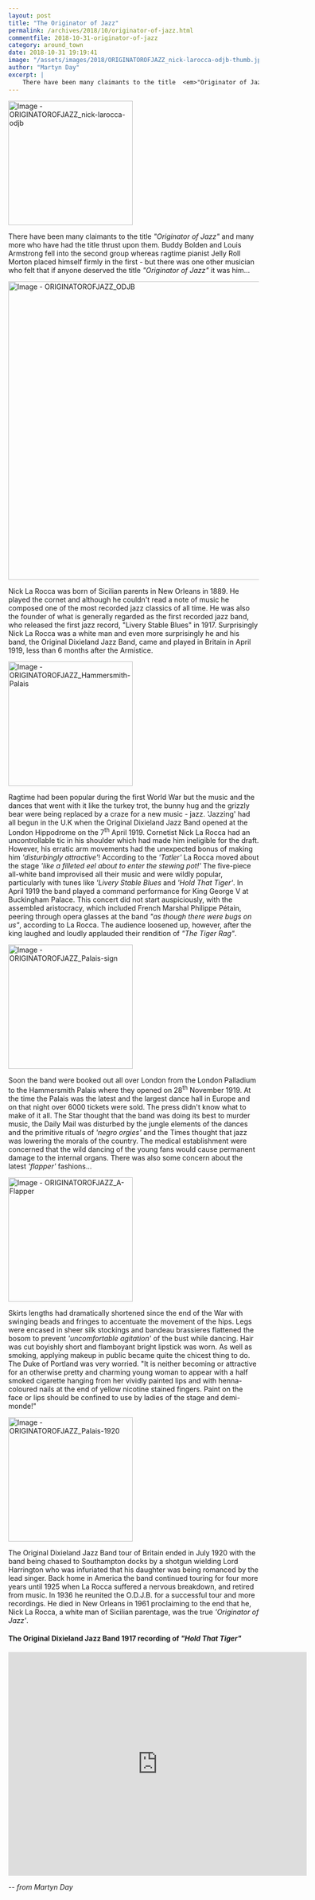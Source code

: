 ```yaml
---
layout: post
title: "The Originator of Jazz"
permalink: /archives/2018/10/originator-of-jazz.html
commentfile: 2018-10-31-originator-of-jazz
category: around_town
date: 2018-10-31 19:19:41
image: "/assets/images/2018/ORIGINATOROFJAZZ_nick-larocca-odjb-thumb.jpg"
author: "Martyn Day"
excerpt: |
    There have been many claimants to the title  <em>"Originator of Jazz"</em> and many more who have had the title thrust upon them. Buddy Bolden and Louis Armstrong fell into the second group whereas ragtime pianist Jelly Roll Morton placed himself firmly in the first - but there was one other musician who felt that if anyone deserved the title  <em>"Originator of Jazz"</em> it was him...   
---
```


<a href="/assets/images/2018/ORIGINATOROFJAZZ_nick-larocca-odjb.jpg" title="Click for a larger image"><img src="/assets/images/2018/ORIGINATOROFJAZZ_nick-larocca-odjb-thumb.jpg" width="250" alt="Image - ORIGINATOROFJAZZ_nick-larocca-odjb"  class="photo right"/></a>

There have been many claimants to the title  <em>"Originator of Jazz"</em> and many more who have had the title thrust upon them. Buddy Bolden and Louis Armstrong fell into the second group whereas ragtime pianist Jelly Roll Morton placed himself firmly in the first - but there was one other musician who felt that if anyone deserved the title  <em>"Originator of Jazz"</em> it was him...

<a href="/assets/images/2018/ORIGINATOROFJAZZ_ODJB.jpg" title="Click for a larger image"><img src="/assets/images/2018/ORIGINATOROFJAZZ_ODJB-thumb.jpg" width="600" alt="Image - ORIGINATOROFJAZZ_ODJB"  class="photo center"/></a>

Nick La Rocca was born of Sicilian parents in New Orleans in 1889. He played the cornet and although he couldn't read a note of music he composed one of the most recorded jazz classics of all time. He was also the founder of what is generally regarded as the first recorded jazz band, who released the first jazz record, "Livery Stable Blues" in 1917.  Surprisingly Nick La Rocca was a white man and even more surprisingly he and his band, the Original Dixieland Jazz Band, came and played in Britain in April 1919, less than 6 months after the Armistice.

<a href="/assets/images/2018/ORIGINATOROFJAZZ_Hammersmith-Palais.jpg" title="Click for a larger image"><img src="/assets/images/2018/ORIGINATOROFJAZZ_Hammersmith-Palais-thumb.jpg" width="250" alt="Image - ORIGINATOROFJAZZ_Hammersmith-Palais"  class="photo right"/></a>


Ragtime had been popular during the first World War but the music and the dances that went with it like the turkey trot, the bunny hug and the grizzly bear were being replaced by a craze for a new music - jazz. 'Jazzing' had all begun in the U.K when the Original Dixieland Jazz Band opened at the London Hippodrome on the 7<sup>th</sup> April 1919. Cornetist Nick La Rocca had an uncontrollable tic in his shoulder which had made him ineligible for the draft. However, his erratic arm movements had the unexpected bonus of making him  <em>'disturbingly attractive'</em>! According to the  <em>'Tatler'</em> La Rocca moved about the stage  <em>'like a filleted eel about to enter the stewing pot!'</em> The five-piece all-white band improvised all their music and were wildly popular, particularly with tunes like  <em>'Livery Stable Blues</em> and <em>'Hold That Tiger'</em>. In April 1919 the band played a command performance for King George V at Buckingham Palace. This concert did not start auspiciously, with the assembled aristocracy, which included French Marshal Philippe P&#233;tain, peering through opera glasses at the band  <em>"as though there were bugs on us"</em>, according to La Rocca. The audience loosened up, however, after the king laughed and loudly applauded their rendition of  <em>"The Tiger Rag"</em>.

<a href="/assets/images/2018/ORIGINATOROFJAZZ_Palais-sign.jpg" title="Click for a larger image"><img src="/assets/images/2018/ORIGINATOROFJAZZ_Palais-sign-thumb.jpg" width="250" alt="Image - ORIGINATOROFJAZZ_Palais-sign"  class="photo right"/></a>


Soon the band were booked out all over London from the London Palladium to the Hammersmith Palais where they opened on 28<sup>th</sup> November 1919. At the time the Palais was the latest and the largest dance hall in Europe and on that night over 6000 tickets were sold. The press didn't know what to make of it all.  The Star thought that the band was doing its best to murder music, the Daily Mail was disturbed by the jungle elements of the dances and the primitive rituals of  <em>'negro orgies'</em> and the Times thought that jazz was lowering the morals of the country. The medical establishment were concerned that the wild dancing of the young fans would cause permanent damage to the internal organs. There was also some concern about the latest  <em>'flapper'</em> fashions...

<a href="/assets/images/2018/ORIGINATOROFJAZZ_A-Flapper.jpg" title="Click for a larger image"><img src="/assets/images/2018/ORIGINATOROFJAZZ_A-Flapper-thumb.jpg" width="250" alt="Image - ORIGINATOROFJAZZ_A-Flapper"  class="photo right"/></a>

Skirts lengths had dramatically shortened since the end of the War with swinging beads and fringes to accentuate the movement of the hips. Legs were encased in sheer silk stockings and bandeau brassieres flattened the bosom to prevent  <em>'uncomfortable agitation'</em> of the bust while dancing. Hair was cut boyishly short and flamboyant bright lipstick was worn. As well as smoking, applying makeup in public became quite the chicest thing to do. The Duke of Portland was very worried. "It is neither becoming or attractive for an otherwise pretty and charming young woman to appear with a half smoked cigarette hanging from her vividly painted lips and with henna-coloured nails at the end of yellow nicotine stained fingers. Paint on the face or lips should be confined to use by ladies of the stage and demi-monde!"

<a href="/assets/images/2018/ORIGINATOROFJAZZ_Palais-1920.jpg" title="Click for a larger image"><img src="/assets/images/2018/ORIGINATOROFJAZZ_Palais-1920-thumb.jpg" width="250" alt="Image - ORIGINATOROFJAZZ_Palais-1920"  class="photo right"/></a>

The Original Dixieland Jazz Band tour of Britain ended in July 1920 with the band being chased to Southampton docks by a shotgun wielding Lord Harrington who was infuriated that his daughter was being romanced by the lead singer. Back home in America the band continued touring for four more years until 1925 when La Rocca suffered a nervous breakdown, and retired from music. In 1936 he reunited the O.D.J.B. for a successful tour and more recordings. He died in New Orleans in 1961 proclaiming to the end that he, Nick La Rocca, a white man of Sicilian parentage, was the true  <em>'Originator of Jazz'</em>.

<div class="box" markdown="1">

#### The Original Dixieland Jazz Band 1917 recording of  <em>"Hold That Tiger"</em>

<iframe width="600" height="450" src="https://www.youtube-nocookie.com/embed/89fZGnAdago?rel=0" frameborder="0" allowfullscreen></iframe>

</div>

<cite>-- from Martyn Day</cite>
